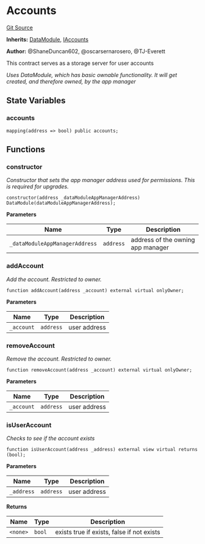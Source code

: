 # Accounts
[Git Source](https://github.com/thrackle-io/rules-protocol/blob/d0344b27291308c442daefb74b46bb81740099e4/src/data/Accounts.sol)

**Inherits:**
[DataModule](/src/data/DataModule.sol/abstract.DataModule.md), [IAccounts](/src/data/IAccounts.sol/interface.IAccounts.md)

**Author:**
@ShaneDuncan602, @oscarsernarosero, @TJ-Everett

This contract serves as a storage server for user accounts

*Uses DataModule, which has basic ownable functionality. It will get created, and therefore owned, by the app manager*


## State Variables
### accounts

```solidity
mapping(address => bool) public accounts;
```


## Functions
### constructor

*Constructor that sets the app manager address used for permissions. This is required for upgrades.*


```solidity
constructor(address _dataModuleAppManagerAddress) DataModule(dataModuleAppManagerAddress);
```
**Parameters**

|Name|Type|Description|
|----|----|-----------|
|`_dataModuleAppManagerAddress`|`address`|address of the owning app manager|


### addAccount

*Add the account. Restricted to owner.*


```solidity
function addAccount(address _account) external virtual onlyOwner;
```
**Parameters**

|Name|Type|Description|
|----|----|-----------|
|`_account`|`address`|user address|


### removeAccount

*Remove the account. Restricted to owner.*


```solidity
function removeAccount(address _account) external virtual onlyOwner;
```
**Parameters**

|Name|Type|Description|
|----|----|-----------|
|`_account`|`address`|user address|


### isUserAccount

*Checks to see if the account exists*


```solidity
function isUserAccount(address _address) external view virtual returns (bool);
```
**Parameters**

|Name|Type|Description|
|----|----|-----------|
|`_address`|`address`|user address|

**Returns**

|Name|Type|Description|
|----|----|-----------|
|`<none>`|`bool`|exists true if exists, false if not exists|


